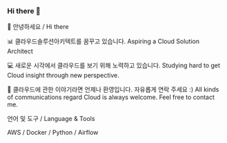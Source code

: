 ### Hi there 👋

<!--
**it-mnm/it-mnm** is a ✨ _special_ ✨ repository because its `README.md` (this file) appears on your GitHub profile.

Here are some ideas to get you started:

- 🔭 I’m currently working on ...
- 🌱 I’m currently learning ...
- 👯 I’m looking to collaborate on ...
- 🤔 I’m looking for help with ...
- 💬 Ask me about ...
- 📫 How to reach me: ...
- 😄 Pronouns: ...
- ⚡ Fun fact: ...
-->

👋 안녕하세요 / Hi there
 

📊 클라우드솔루션아키텍트를 꿈꾸고 있습니다. Aspiring a Cloud Solution Architect

💻 새로운 시각에서 클라우드를 보기 위해 노력하고 있습니다. Studying hard to get Cloud insight through new perspective.

💬 클라우드에 관한 이야기라면 언제나 환영입니다. 자유롭게 연락 주세요 :) All kinds of communications regard Cloud is always welcome. Feel free to contact me.

언어 및 도구 / Language & Tools

AWS / Docker / Python / Airflow 
